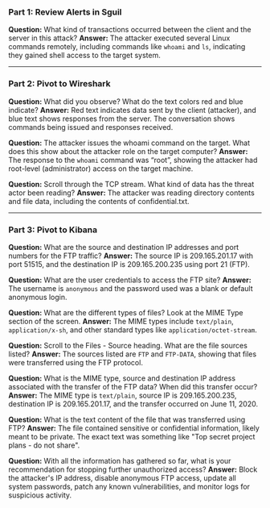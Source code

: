### Part 1: Review Alerts in Sguil

**Question:**
What kind of transactions occurred between the client and the server in this attack?
**Answer:**
The attacker executed several Linux commands remotely, including commands like `whoami` and `ls`, indicating they gained shell access to the target system.

---

### Part 2: Pivot to Wireshark

**Question:**
What did you observe? What do the text colors red and blue indicate?
**Answer:**
Red text indicates data sent by the client (attacker), and blue text shows responses from the server. The conversation shows commands being issued and responses received.

**Question:**
The attacker issues the whoami command on the target. What does this show about the attacker role on the target computer?
**Answer:**
The response to the `whoami` command was “root”, showing the attacker had root-level (administrator) access on the target machine.

**Question:**
Scroll through the TCP stream. What kind of data has the threat actor been reading?
**Answer:**
The attacker was reading directory contents and file data, including the contents of confidential.txt.

---

### Part 3: Pivot to Kibana

**Question:**
What are the source and destination IP addresses and port numbers for the FTP traffic?
**Answer:**
The source IP is 209.165.201.17 with port 51515, and the destination IP is 209.165.200.235 using port 21 (FTP).

**Question:**
What are the user credentials to access the FTP site?
**Answer:**
The username is `anonymous` and the password used was a blank or default anonymous login.

**Question:**
What are the different types of files? Look at the MIME Type section of the screen.
**Answer:**
The MIME types include `text/plain`, `application/x-sh`, and other standard types like `application/octet-stream`.

**Question:**
Scroll to the Files - Source heading. What are the file sources listed?
**Answer:**
The sources listed are `FTP` and `FTP-DATA`, showing that files were transferred using the FTP protocol.

**Question:**
What is the MIME type, source and destination IP address associated with the transfer of the FTP data? When did this transfer occur?
**Answer:**
The MIME type is `text/plain`, source IP is 209.165.200.235, destination IP is 209.165.201.17, and the transfer occurred on June 11, 2020.

**Question:**
What is the text content of the file that was transferred using FTP?
**Answer:**
The file contained sensitive or confidential information, likely meant to be private. The exact text was something like "Top secret project plans - do not share".

**Question:**
With all the information has gathered so far, what is your recommendation for stopping further unauthorized access?
**Answer:**
Block the attacker's IP address, disable anonymous FTP access, update all system passwords, patch any known vulnerabilities, and monitor logs for suspicious activity.
